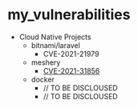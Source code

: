 # my_vulnerabilities

* Cloud Native Projects
  * bitnami/laravel
    * CVE-2021-21979
  * meshery
    * [CVE-2021-31856](https://github.com/ssst0n3/CVE-2021-31856)
  * docker
    * // TO BE DISCLOUSED
    * // TO BE DISCLOUSED